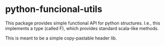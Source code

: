 # python-funcional-utils
This package provides simple functional API for python structures. I.e., this implements a type (called F), which provides standard scala-like methods. 

This is meant to be a simple copy-pastable header lib.

